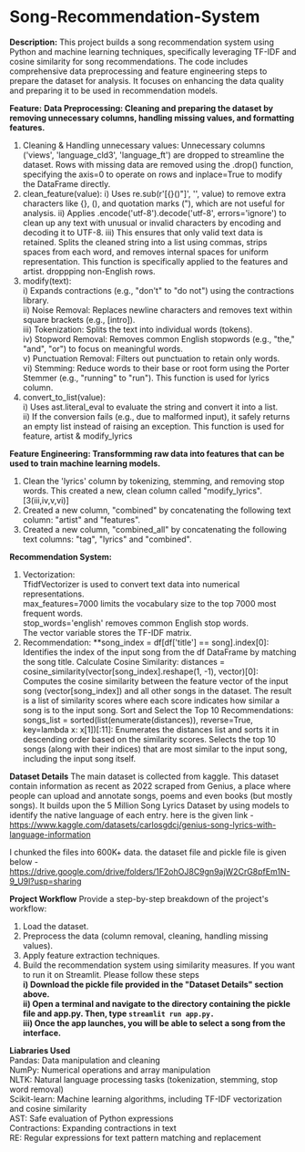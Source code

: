 # Song-Recommendation-System
**Description:** This project builds a song recommendation system using Python and machine learning techniques, specifically leveraging TF-IDF and cosine similarity for song recommendations. The code includes comprehensive data preprocessing and feature engineering steps to prepare the dataset for analysis. It focuses on enhancing the data quality and preparing it to be used in recommendation models.


**Feature:**
**Data Preprocessing: Cleaning and preparing the dataset by removing unnecessary columns, handling missing values, and formatting features.**
1. Cleaning & Handling unnecessary values: Unnecessary columns ('views', 'language_cld3', 'language_ft') are dropped to streamline the dataset. Rows with missing data are removed using the .drop() function, specifying the axis=0 to operate on rows and inplace=True to modify the DataFrame directly.
2. clean_feature(value): i) Uses re.sub(r'[{}()"]', '', value) to remove extra characters like {}, (), and quotation marks ("), which are not useful for analysis.
                         ii) Applies .encode('utf-8').decode('utf-8', errors='ignore') to clean up any text with unusual or invalid characters by encoding and decoding it to UTF-8.
                         iii) This ensures that only valid text data is retained. Splits the cleaned string into a list using commas, strips spaces from each word, and removes internal spaces for uniform representation.
This function is specifically applied to the features and artist. droppping non-English rows.
3. modify(text):<br> i) Expands contractions (e.g., "don't" to "do not") using the contractions library.<br>
                 ii) Noise Removal: Replaces newline characters and removes text within square brackets (e.g., [intro]).<br>
                 iii) Tokenization: Splits the text into individual words (tokens).<br>
                 iv) Stopword Removal: Removes common English stopwords (e.g., "the," "and", "or") to focus on meaningful words.<br>
                 v) Punctuation Removal: Filters out punctuation to retain only words.<br>
                 vi) Stemming: Reduce words to their base or root form using the Porter Stemmer (e.g., "running" to "run").
This function is used for lyrics column.
5. convert_to_list(value):<br> i) Uses ast.literal_eval to evaluate the string and convert it into a list.<br>
                           ii) If the conversion fails (e.g., due to malformed input), it safely returns an empty list instead of raising an exception.
This function is used for feature, artist & modify_lyrics

**Feature Engineering: Transformming raw data into features that can be used to train machine learning models.**
 1. Clean the 'lyrics' column by tokenizing, stemming, and removing stop words. This created a new, clean column called "modify_lyrics". [3(iii,iv,v,vi)]
 2. Created a new column, "combined" by concatenating the following text column: "artist" and "features". 
 3. Created a new column, "combined_all" by concatenating the following text columns: "tag", "lyrics" and "combined". 

 **Recommendation System:**
 1. Vectorization:<br> TfidfVectorizer is used to convert text data into numerical representations.<br>
                  max_features=7000 limits the vocabulary size to the top 7000 most frequent words.<br>
                  stop_words='english' removes common English stop words.<br>
                  The vector variable stores the TF-IDF matrix.
2. Recommendation:
                  **song_index = df[df['title'] == song].index[0]:
                  Identifies the index of the input song from the df DataFrame by matching the song title.
                  Calculate Cosine Similarity: 
                  distances = cosine_similarity(vector[song_index].reshape(1, -1), vector)[0]:
                  Computes the cosine similarity between the feature vector of the input song (vector[song_index]) and all other songs in the dataset.
                  The result is a list of similarity scores where each score indicates how similar a song is to the input song.
                  Sort and Select the Top 10 Recommendations:
                  songs_list = sorted(list(enumerate(distances)), reverse=True, key=lambda x: x[1])[:11]:
                  Enumerates the distances list and sorts it in descending order based on the similarity scores.
                  Selects the top 10 songs (along with their indices) that are most similar to the input song, including the input song itself.



 **Dataset Details**
The main dataset is collected from kaggle. This dataset contain information as recent as 2022 scraped from Genius, a place where people can upload and annotate songs, poems and even books (but mostly songs). It builds upon the 5 Million Song Lyrics Dataset by using models to identify the native language of each entry. here is the given link -
https://www.kaggle.com/datasets/carlosgdcj/genius-song-lyrics-with-language-information

I chunked the files into 600K+ data. the dataset file and pickle file is given below -
https://drive.google.com/drive/folders/1F2ohOJ8C9gn9ajW2CrG8pfEm1N-9_U9l?usp=sharing


**Project Workflow**
Provide a step-by-step breakdown of the project's workflow:
1. Load the dataset.
2. Preprocess the data (column removal, cleaning, handling missing values).
3. Apply feature extraction techniques.
4. Build the recommendation system using similarity measures.
If you want to run it on Streamlit. Please follow these steps<br>
**i) Download the pickle file provided in the "Dataset Details" section above.**<br>
**ii) Open a terminal and navigate to the directory containing the pickle file and app.py. Then, type ``streamlit run app.py.``**<br>
**iii) Once the app launches, you will be able to select a song from the interface.**


**Liabraries Used**<br>
Pandas: Data manipulation and cleaning<br>
NumPy: Numerical operations and array manipulation<br>
NLTK: Natural language processing tasks (tokenization, stemming, stop word removal)<br>
Scikit-learn: Machine learning algorithms, including TF-IDF vectorization and cosine similarity<br>
AST: Safe evaluation of Python expressions<br>
Contractions: Expanding contractions in text<br>
RE: Regular expressions for text pattern matching and replacement







   

